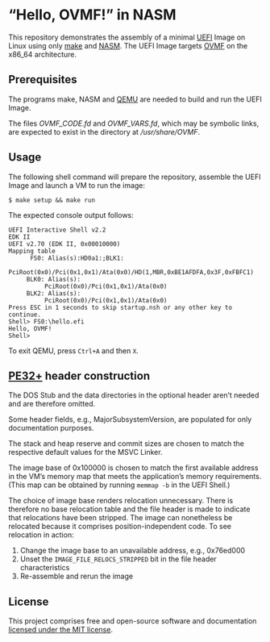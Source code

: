 # “Hello, OVMF!” in NASM #

This repository demonstrates the assembly of a minimal [UEFI] Image on Linux using only [make] and [NASM]. The UEFI Image targets [OVMF] on the x86\_64 architecture.

## Prerequisites ##

The programs make, NASM and [QEMU] are needed to build and run the UEFI Image.

The files *OVMF_CODE.fd* and *OVMF_VARS.fd*, which may be symbolic links, are expected to exist in the directory at */usr/share/OVMF*.

## Usage ##

The following shell command will prepare the repository, assemble the UEFI Image and launch a VM to run the image:

```console
$ make setup && make run
```

The expected console output follows:

```
UEFI Interactive Shell v2.2
EDK II
UEFI v2.70 (EDK II, 0x00010000)
Mapping table
      FS0: Alias(s):HD0a1:;BLK1:
          PciRoot(0x0)/Pci(0x1,0x1)/Ata(0x0)/HD(1,MBR,0xBE1AFDFA,0x3F,0xFBFC1)
     BLK0: Alias(s):
          PciRoot(0x0)/Pci(0x1,0x1)/Ata(0x0)
     BLK2: Alias(s):
          PciRoot(0x0)/Pci(0x1,0x1)/Ata(0x0)
Press ESC in 1 seconds to skip startup.nsh or any other key to continue.
Shell> FS0:\hello.efi
Hello, OVMF!
Shell> 
```

To exit QEMU, press `Ctrl+A` and then `X`.

## [PE32+] header construction ##

The DOS Stub and the data directories in the optional header aren’t needed and are therefore omitted.

Some header fields, e.g., MajorSubsystemVersion, are populated for only documentation purposes.

The stack and heap reserve and commit sizes are chosen to match the respective default values for the MSVC Linker.

The image base of 0x100000 is chosen to match the first available address in the VM’s memory map that meets the application’s memory requirements. (This map can be obtained by running `memmap -b` in the UEFI Shell.)

The choice of image base renders relocation unnecessary. There is therefore no base relocation table and the file header is made to indicate that relocations have been stripped. The image can nonetheless be relocated because it comprises position-independent code. To see relocation in action:

  1. Change the image base to an unavailable address, e.g., 0x76ed000
  2. Unset the `IMAGE_FILE_RELOCS_STRIPPED` bit in the file header characteristics
  3. Re-assemble and rerun the image

## License ##

This project comprises free and open-source software and documentation [licensed under the MIT license][license].

[license]: ./LICENSE.txt
[make]: https://pubs.opengroup.org/onlinepubs/9699919799/utilities/make.html
[NASM]: https://nasm.us/
[OVMF]: https://github.com/tianocore/tianocore.github.io/wiki/OVMF
[PE32+]: https://learn.microsoft.com/en-us/windows/win32/debug/pe-format
[QEMU]: https://www.qemu.org/
[UEFI]: https://uefi.org/
